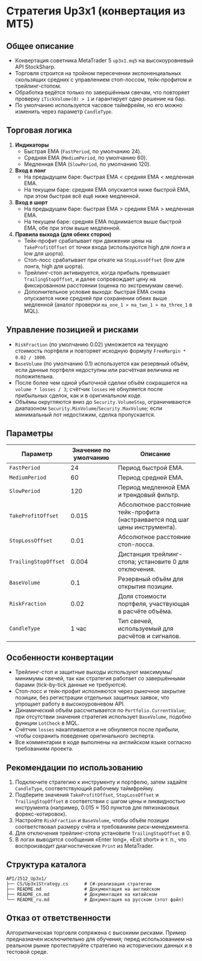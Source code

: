 # Стратегия Up3x1 (конвертация из MT5)

## Общее описание
- Конвертация советника MetaTrader 5 `up3x1.mq5` на высокоуровневый API StockSharp.
- Торговля строится на тройном пересечении экспоненциальных скользящих средних с управлением стоп-лоссом, тейк-профитом и трейлинг-стопом.
- Обработка ведётся только по завершённым свечам, что повторяет проверку `iTickVolume(0) > 1` и гарантирует одно решение на бар.
- По умолчанию используется часовое таймфрейм, но его можно изменить через параметр `CandleType`.

## Торговая логика
1. **Индикаторы**
   - Быстрая EMA (`FastPeriod`, по умолчанию 24).
   - Средняя EMA (`MediumPeriod`, по умолчанию 60).
   - Медленная EMA (`SlowPeriod`, по умолчанию 120).
2. **Вход в лонг**
   - На предыдущем баре: быстрая EMA < средняя EMA < медленная EMA.
   - На текущем баре: средняя EMA опускается ниже быстрой EMA, при этом быстрая всё ещё ниже медленной.
3. **Вход в шорт**
   - На предыдущем баре: быстрая EMA > средняя EMA > медленная EMA.
   - На текущем баре: средняя EMA поднимается выше быстрой EMA, обе при этом выше медленной.
4. **Правила выхода (для обеих сторон)**
   - Тейк-профит срабатывает при движении цены на `TakeProfitOffset` от точки входа (используются high для лонга и low для шорта).
   - Стоп-лосс срабатывает при откате на `StopLossOffset` (low для лонга, high для шорта).
   - Трейлинг-стоп активируется, когда прибыль превышает `TrailingStopOffset`, и далее сопровождает цену на фиксированном расстоянии (оценка по экстремумам свечи).
   - Дополнительное условие выхода: быстрая EMA снова опускается ниже средней при сохранении обеих выше медленной (аналог проверки `ma_one_1 > ma_two_1 > ma_three_1` в MQL).

## Управление позицией и рисками
- `RiskFraction` (по умолчанию 0.02) умножается на текущую стоимость портфеля и повторяет исходную формулу `FreeMargin * 0.02 / 1000`.
- `BaseVolume` (по умолчанию 0.1) используется как резервный объём, если данные портфеля недоступны или расчётная величина не положительна.
- После более чем одной убыточной сделки объём сокращается на `volume * losses / 3`; счётчик `losses` не обнуляется после прибыльных сделок, как и в оригинальном коде.
- Объёмы округляются вниз до `Security.VolumeStep`, ограничиваются диапазоном `Security.MinVolume`/`Security.MaxVolume`; если минимальный лот недостижим, сделка пропускается.

## Параметры
| Параметр | Значение по умолчанию | Описание |
|----------|------------------------|----------|
| `FastPeriod` | 24 | Период быстрой EMA.
| `MediumPeriod` | 60 | Период средней EMA.
| `SlowPeriod` | 120 | Период медленной EMA и трендовый фильтр.
| `TakeProfitOffset` | 0.015 | Абсолютное расстояние тейк-профита (настраивается под шаг цены инструмента).
| `StopLossOffset` | 0.01 | Абсолютное расстояние стоп-лосса.
| `TrailingStopOffset` | 0.004 | Дистанция трейлинг-стопа; установите 0 для отключения.
| `BaseVolume` | 0.1 | Резервный объём для открытия позиции.
| `RiskFraction` | 0.02 | Доля стоимости портфеля, участвующая в расчёте объёма.
| `CandleType` | 1 час | Тип свечей, используемый для расчётов и сигналов.

## Особенности конвертации
- Трейлинг-стоп и защитные выходы используют максимумы/минимумы свечей, так как стратегия работает со завершёнными барами (tick-by-tick данные не требуются).
- Стоп-лосс и тейк-профит исполняются через рыночное закрытие позиции, без регистрации отдельных защитных заявок, что упрощает работу в высокоуровневом API.
- Динамический объём рассчитывается по `Portfolio.CurrentValue`; при отсутствии значения стратегия использует `BaseVolume`, подобно функции `LotCheck` в MQL.
- Счётчик `losses` накапливается и не обнуляется после прибыли, чтобы сохранить поведение оригинального эксперта.
- Все комментарии в коде выполнены на английском языке согласно требованиям проекта.

## Рекомендации по использованию
1. Подключите стратегию к инструменту и портфелю, затем задайте `CandleType`, соответствующий рабочему таймфрейму.
2. Подберите значения `TakeProfitOffset`, `StopLossOffset` и `TrailingStopOffset` в соответствии с шагом цены и ликвидностью инструмента (например, 0.015 ≈ 150 пунктов для пятизнаковых форекс-котировок).
3. Настройте `RiskFraction` и `BaseVolume`, чтобы объём позиции соответствовал размеру счёта и требованиям риск-менеджмента.
4. Для отключения трейлинг-стопа установите `TrailingStopOffset` в 0.
5. В логах выводятся сообщения «Enter long», «Exit short» и т. п., что воспроизводит диагностические `Print` из MetaTrader.

## Структура каталога
```
API/2512_Up3x1/
├── CS/Up3x1Strategy.cs      # C#-реализация стратегии
├── README.md                # Документация на английском
├── README_cn.md             # Документация на китайском
└── README_ru.md             # Документация на русском (этот файл)
```

## Отказ от ответственности
Алгоритмическая торговля сопряжена с высокими рисками. Пример предназначен исключительно для обучения; перед использованием на реальном рынке протестируйте стратегию на исторических данных и в тестовой среде.

